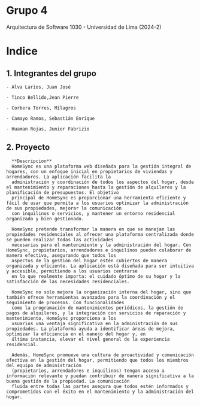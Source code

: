 # Grupo 4
Arquitectura de Software 1030 - Universidad de Lima (2024-2)

# Indice
## 1. Integrantes del grupo
    - Alva Larios, Juan José

    - Tinco Bellido,Jean Pierre

    - Corbera Torres, Milagros

    - Camayo Ramos, Sebastián Enrique

    - Huaman Rojas, Junior Fabrizio
## 2. Proyecto
      **Descripcion**
      HomeSync es una plataforma web diseñada para la gestión integral de hogares, con un enfoque inicial en propietarios de viviendas y arrendadores. La aplicación facilita la 
      administración y coordinación de todos los aspectos del hogar, desde el mantenimiento y reparaciones hasta la gestión de alquileres y la planificación de presupuestos. El objetivo 
      principal de HomeSync es proporcionar una herramienta eficiente y fácil de usar que permita a los usuarios optimizar la administración de sus propiedades, mejorar la comunicación 
      con inquilinos o servicios, y mantener un entorno residencial organizado y bien gestionado.

      HomeSync pretende transformar la manera en que se manejan las propiedades residenciales al ofrecer una plataforma centralizada donde se pueden realizar todas las actividades 
      necesarias para el mantenimiento y la administración del hogar. Con HomeSync, propietarios, arrendadores e inquilinos pueden colaborar de manera efectiva, asegurando que todos los 
      aspectos de la gestión del hogar estén cubiertos de manera organizada y eficiente. La aplicación está diseñada para ser intuitiva y accesible, permitiendo a los usuarios centrarse 
      en lo que realmente importa: el cuidado óptimo de su hogar y la satisfacción de las necesidades residenciales.

      HomeSync no solo mejora la organización interna del hogar, sino que también ofrece herramientas avanzadas para la coordinación y el seguimiento de procesos. Con funcionalidades 
      como la programación de mantenimientos periódicos, la gestión de pagos de alquileres, y la integración con servicios de reparación y mantenimiento, HomeSync proporciona a los 
      usuarios una ventaja significativa en la administración de sus propiedades. La plataforma ayuda a identificar áreas de mejora, optimizar la eficiencia en el manejo del hogar y, en 
      última instancia, elevar el nivel general de la experiencia residencial.

      Además, HomeSync promueve una cultura de proactividad y comunicación efectiva en la gestión del hogar, permitiendo que todos los miembros del equipo de administración 
      (propietarios, arrendadores e inquilinos) tengan acceso a información relevante y puedan contribuir de manera significativa a la buena gestión de la propiedad. La comunicación 
      fluida entre todas las partes asegura que todos estén informados y comprometidos con el éxito en el mantenimiento y la administración del hogar.

